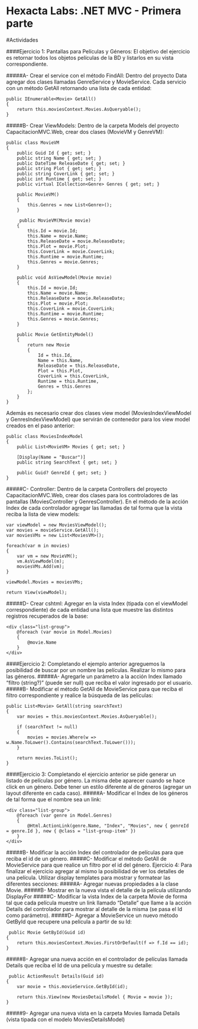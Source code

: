 Hexacta Labs: .NET MVC - Primera parte
======================================

#Actividades

####Ejercicio 1: Pantallas para Películas y Géneros:
El objetivo del ejercicio es retornar todos los objetos películas de la BD y listarlos en su vista correspondiente.

#####A-	Crear el service con el método FindAll:
Dentro del proyecto Data agregar dos clases llamadas GenreService y MovieService. Cada servicio con un método GetAll retornando una lista de cada entidad:
```
public IEnumerable<Movie> GetAll()
{
    return this.moviesContext.Movies.AsQueryable();
}
```

#####B-	Crear ViewModels:
Dentro de la carpeta Models del proyecto CapacitacionMVC.Web, crear dos clases (MovieVM y GenreVM):
```
public class MovieVM
{
    public Guid Id { get; set; }
    public string Name { get; set; }
    public DateTime ReleaseDate { get; set; }
    public string Plot { get; set; }
    public string CoverLink { get; set; }
    public int Runtime { get; set; }
    public virtual ICollection<Genre> Genres { get; set; }
    
    public MovieVM()
    {
        this.Genres = new List<Genre>();
    }
    
     public MovieVM(Movie movie)
    {
        this.Id = movie.Id;
        this.Name = movie.Name;
        this.ReleaseDate = movie.ReleaseDate;
        this.Plot = movie.Plot;
        this.CoverLink = movie.CoverLink;
        this.Runtime = movie.Runtime;
        this.Genres = movie.Genres;
    }
    
    public void AsViewModel(Movie movie)
    {
        this.Id = movie.Id;
        this.Name = movie.Name;
        this.ReleaseDate = movie.ReleaseDate;
        this.Plot = movie.Plot;
        this.CoverLink = movie.CoverLink;
        this.Runtime = movie.Runtime;
        this.Genres = movie.Genres;
    }
    
    public Movie GetEntityModel()
    {
        return new Movie    
        {
            Id = this.Id,
            Name = this.Name,
            ReleaseDate = this.ReleaseDate,
            Plot = this.Plot,
            CoverLink = this.CoverLink,
            Runtime = this.Runtime,
            Genres = this.Genres
        };
    }
}
```
Además es necesario crear dos clases view model (MoviesIndexViewModel y GenresIndexViewModel) que servirán de contenedor para los view model creados en el paso anterior:
```
public class MoviesIndexModel
{
    public List<MovieVM> Movies { get; set; }

    [Display(Name = "Buscar")]
    public string SearchText { get; set; }

    public Guid? GenreId { get; set; }
}
```

#####C-	Controller: 
Dentro de la carpeta Controllers del proyecto CapacitacionMVC.Web, crear dos clases para los controladores de las pantallas (MoviesController y GenresController).
En el método de la acción Index de cada controlador agregar las llamadas de tal forma que la vista reciba la lista de view models:

```
var viewModel = new MoviesViewModel();
var movies = movieService.GetAll();
var moviesVMs = new List<MoviesVM>();

foreach(var m in movies)
{
    var vm = new MovieVM();
    vm.AsViewModel(m);
    moviesVMs.Add(vm);
}

viewModel.Movies = moviesVMs;

return View(viewModel);
```

#####D-	Crear cshtml:
Agregar en la vista Index (tipada con el viewModel correspondiente) de cada entidad una lista que muestre las distintos registros recuperados de la base:

```
<div class="list-group">
    @foreach (var movie in Model.Movies)
    {
        @movie.Name
    }
</div>
```

####Ejercicio 2: Completando el ejemplo anterior agreguemos la posibilidad de buscar por un nombre las películas. Realizar lo mismo para las géneros.
#####A-	Agregarle un parámetro a la acción Index llamado “filtro (string?)” (puede ser null) que reciba el valor ingresado por el usuario.
#####B-	Modificar el método GetAll de MovieService para que reciba el filtro correspondiente y realice la búsqueda de las películas:

```
public List<Movie> GetAll(string searchText)
{
    var movies = this.moviesContext.Movies.AsQueryable();

    if (searchText != null)
    {
        movies = movies.Where(w => w.Name.ToLower().Contains(searchText.ToLower()));
    }

    return movies.ToList();
}
```

####Ejercicio 3: Completando el ejercicio anterior se pide generar un listado de películas por género. La misma debe aparecer cuando se hace click en un género. Debe tener un estilo diferente al de géneros (agregar un layout diferente en cada caso). 
#####A-	Modificar el Index de los géneros de tal forma que el nombre sea un link:

```
<div class="list-group">
    @foreach (var genre in Model.Genres)
    {
        @Html.ActionLink(genre.Name, "Index", "Movies", new { genreId = genre.Id }, new { @class = "list-group-item" })
    }
</div>
```

#####B-	Modificar la acción Index del controlador de películas para que reciba el id de un género.
#####C-	Modificar el método GetAll de MovieService para que realice un filtro por el id del género.
Ejercicio 4: Para finalizar el ejercicio agregar al mismo la posibilidad de ver los detalles de una película. Utilizar display templates para mostrar y formatear las diferentes secciones:
#####A-	Agregar nuevas propiedades a la clase Movie.
#####B-	Mostrar en la nueva vista el detalle de la película utilizando DisplayFor
#####C-	Modificar la vista Index de la carpeta Movie de forma tal que cada película muestre un link llamado “Detalle” que llame a la acción Details del controlador para mostrar al detalle de la misma (se pasa el Id como parámetro).
#####D-	Agregar a MovieService un nuevo método GetById que recupere una película a partir de su Id:

```
 public Movie GetById(Guid id)
{
    return this.moviesContext.Movies.FirstOrDefault(f => f.Id == id);
}
```

#####8-	Agregar una nueva acción en el controlador de películas llamada Details que reciba el Id de una película y muestre su detalle:

```
 public ActionResult Details(Guid id)
{
    var movie = this.movieService.GetById(id);

    return this.View(new MoviesDetailsModel { Movie = movie });
}
```

#####9-	Agregar una nueva vista en la carpeta Movies llamada Details (vista tipada con el modelo MoviesDetailsModel)




